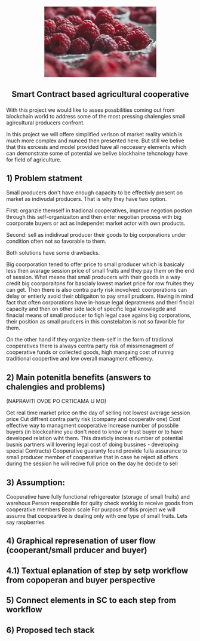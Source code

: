 
<p align="center">
<img src =".\red-2650342_1920.jpg" width="300")
</p> 


## <p align="center"> Smart Contract based agricultural cooperative </p>


With this project we would like to asses possbilities coming out from blockchain world to address some of the most pressing chalengies small agircultural producers confront. 

In this project we will offere simplified verison of market reality which is much more complex and nunced then presented here. But still we belive that this exrcesis and model provided have all neccesery elements which can demonstrate some of potential we belive blockhaine tehcnology have for field of agriculture.


## 1) Problem statment

Small producers don't have enough capacity to be effectivly present on market as indivudal producers. That is why they have two option. 

First: organzie themself in tradional cooperatives, improve negotion postion through this self-organizaiton and then enter negotian process with big coorporate buyers or act as independet market actor with own products.

Second: sell as indidivual producer their goods to big corporations under condition often not so favorable to them. 

Both solutions have some drawbacks. 

Big coorporation tened to offer price to small producer which is basicaly less then avarage session price of small fruits and they pay them on the end of session. What means that small producers with their goods in a way credit big coorporaitons for bascialy lowest market price for row fruites they can get. Then there is also contra party risk inovolved: coorporations can delay or entierly avoid their obligaiton to pay small prudcers. Having in mind fact that often corporations have in-hosue legal depratmens and theri fincial capacity and then on other side lack of specific legal knowlegde and finacial means of small producer to figh legal case agains big corporations, their position as small prudcers in this constelaiton is not so favorible for them. 

On the other hand if they organize them-self in the form of tradional cooperatives there is always contra party risk of missmenagment of cooperative funds or collected goods, high mangaing cost of runnig traditional coopertive and low overall managment efficency.  

## 2) Main potenitla benefits (answers to chalengies and problems)
(NAPRAVITI OVDE PO CRTICAMA U MD)

Get real time market price on the day of selling not lowest average session price
Cut diffrent contra party risk (company and cooperativ one)
Cost effective way to managment cooperative
Increase number of possbile buyers (in blockcahine you don't need to know or trust buyer or to have developed relation wiht them. This drasticly increas number of potential busnis partners will lovering legal cost of doing bussines - developing special Contracts)
Cooperative guaranty found provide fulla assurance to small producer member of cooperative that in case he reject all offers during the session he will recive full price on the day he decide to sell 


## 3) Assumption:
Cooperative have fully functional refrigereator (storage of small fruits) and warehous
Person responsible for qulity check workig to receive goods from cooperative members 
Beam scale
For purpose of this project we will assume that coopeartive is dealing only with one type of small fruits. Lets say raspberries

## 4) Graphical represenation of user flow (cooperant/small prducer and buyer)


## 4.1) Textual eplanation of step by setp workflow from copoperan and buyer perspective


## 5) Connect elements in SC to each step from workflow


## 6) Proposed tech stack

